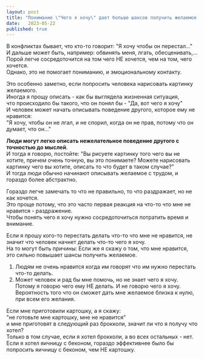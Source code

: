 ```yaml
---
layout: post
title: "Понимание \"Чего я хочу\" дает больше шансов получить желаемое, чем фокус на том, \"Чего я НЕ хочу\""
date:   2023-05-22
published: true
---
```


В конфликтах бывает, что кто-то говорит:
"Я хочу чтобы он перестал..."\
И дальше может быть, например: обвинять меня, лгать, обесценивать,...\
Порой легче сосредоточится на том чего НЕ хочется, чем на том, чего хочется.\
Однако, это не помогает пониманию, и эмоциональному контакту.

Это особенно заметно, если попросить человека нарисовать картинку желаемого.\
Иногда я прощу описать - как бы выглядела жизненная ситуация,\
что происходило бы такого, что он понял бы - "Да, вот чего я хочу"\
И человек может начать описывать поведение другого, которое ему не нравится:\
"Я хочу, чтобы он не лгал, и не спорил, когда он не прав, потому что он думает, что он..."

**Люди могут легко описать нежелательное поведение другого с точностью до мыслей**.\
И тогда я говорю, постойте: "Вы рисуете картинку того чего вы не хотите, причем очень точную, вы это понимаете? Можете нарисовать картинку чего вы хотите, описать то что будет в таком случае?"\
И тогда люди обычно начинают описывать желаемое с трудом, и гораздо более абстрактно.

Гораздо легче замечать то что не правильно, то что раздражает, но не как хочется.\
Это проще потому, что это часто первая реакция на что-то что мне не нравится - раздражение.\
Чтобы понять чего я хочу нужно сосредоточиться потратить время и внимание.

Если я прошу кого-то перестать делать что-то что мне не нравится, не значит что человек начнет делать что-то чего я хочу.\
На то могут быть причины:
Если же я скажу о том, что мне нравится, это сильно повышает шансы получить желаемое.
1. Людям не очень нравится когда им говорят что им нужно перестать что-то делать.
2. Может человек и рад бы мне помочь, но не знает чего я хочу. Потому я говорю чего ему НЕ делать. И не говорю чего я хочу. Вероятность того что он сможет дать мне желаемое близка к нулю, при всем его желания.

Если мне приготовили картошку, а я скажу:\
"не готовьте мне картошку, мне не нравится"\
и мне приготовят в следующий раз брокколи, значит ли что я получу что хотел?\
Только в том случае, если я хотел брокколи, а во всех остальных - нет.\
Если я хотел яичницу с беконом, гораздо эффективнее было бы попросить яичницу с беконом, чем НЕ картошку.
